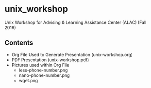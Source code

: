# unix_workshop
Unix Workshop for Advising &amp; Learning Assistance Center (ALAC) (Fall 2016)

## Contents
* Org File Used to Generate Presentation (unix-workshop.org)
* PDF Presentation (unix-workshop.pdf)
* Pictures used within Org File
  * less-phone-number.png
  * nano-phone-number.png
  * wget.png
